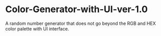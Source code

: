 # Color-Generator-with-UI-ver-1.0
A random number generator that does not go beyond the RGB and HEX color palette with UI interface.
